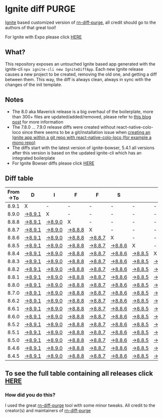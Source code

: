 # Ignite diff PURGE

[Ignite](https://github.com/infinitered/ignite) based customized version of [rn-diff-purge](https://github.com/react-native-community/rn-diff-purge/), all credit should go to the authors of that great tool!

For Ignite with Expo please click [HERE](https://github.com/nirre7/ignite-expo-diff-purge)

## What?

This repository exposes an untouched Ignite based app generated with the ignite-cli
`npx ignite-cli new IgniteDiffApp`. Each new Ignite release causes a new project to be created, removing the old one, and getting a diff between them. This way, the diff is always clean, always in sync with the changes of the init template.

## Notes
- The 8.0 aka Maverick release is a big overhaul of the boilerplate, more than 300+ files are updated/added/removed, please refer to [this blog post](https://shift.infinite.red/announcing-ignite-8-0-maverick-fbbdafbb738e) for more information
- The 7.8.0 ... 7.9.0 release diffs were created without react-native-colo-loco since there seems to be a git/installation issue when [creating an Ignite app within a git repo with react-native-colo-loco (for example a mono repo)](https://github.com/infinitered/ignite/issues/1845)
- The diffs start with the latest version of ignite-bowser, 5.4.1 all versions after this version is based on the updated ignite-cli which has an integrated boilerplate
- For Ignite Bowser diffs please click [HERE](https://github.com/nirre7/ignite-bowser-diff-purge)

## Diff table

| From->To | D                                                                                           | I                                                                                           | F                                                                                           | F                                                                                           | S                                                                                           |                                                                                             | =                                                                                           | =                                                                                           |                                                                                             | F                                                                                           | U                                                                                           | N                                                                                           |                                                                                             |                                                                                             |                                                                                             |                                                                                             |                                                                                             |                                                                                             |                                                                                             |     |
| -------- | ------------------------------------------------------------------------------------------- | ------------------------------------------------------------------------------------------- | ------------------------------------------------------------------------------------------- | ------------------------------------------------------------------------------------------- | ------------------------------------------------------------------------------------------- | ------------------------------------------------------------------------------------------- | ------------------------------------------------------------------------------------------- | ------------------------------------------------------------------------------------------- | ------------------------------------------------------------------------------------------- | ------------------------------------------------------------------------------------------- | ------------------------------------------------------------------------------------------- | ------------------------------------------------------------------------------------------- | ------------------------------------------------------------------------------------------- | ------------------------------------------------------------------------------------------- | ------------------------------------------------------------------------------------------- | ------------------------------------------------------------------------------------------- | ------------------------------------------------------------------------------------------- | ------------------------------------------------------------------------------------------- | ------------------------------------------------------------------------------------------- | --- |
| 8.9.1    | X                                                                                           | -                                                                                           | -                                                                                           | -                                                                                           | -                                                                                           | -                                                                                           | -                                                                                           | -                                                                                           | -                                                                                           | -                                                                                           | -                                                                                           | -                                                                                           | -                                                                                           | -                                                                                           | -                                                                                           | -                                                                                           | -                                                                                           | -                                                                                           | -                                                                                           | -   |
| 8.9.0    | [->8.9.1](https://github.com/nirre7/ignite-diff-purge/compare/release/8.9.0..release/8.9.1) | X                                                                                           | -                                                                                           | -                                                                                           | -                                                                                           | -                                                                                           | -                                                                                           | -                                                                                           | -                                                                                           | -                                                                                           | -                                                                                           | -                                                                                           | -                                                                                           | -                                                                                           | -                                                                                           | -                                                                                           | -                                                                                           | -                                                                                           | -                                                                                           | -   |
| 8.8.8    | [->8.9.1](https://github.com/nirre7/ignite-diff-purge/compare/release/8.8.8..release/8.9.1) | [->8.9.0](https://github.com/nirre7/ignite-diff-purge/compare/release/8.8.8..release/8.9.0) | X                                                                                           | -                                                                                           | -                                                                                           | -                                                                                           | -                                                                                           | -                                                                                           | -                                                                                           | -                                                                                           | -                                                                                           | -                                                                                           | -                                                                                           | -                                                                                           | -                                                                                           | -                                                                                           | -                                                                                           | -                                                                                           | -                                                                                           | -   |
| 8.8.7    | [->8.9.1](https://github.com/nirre7/ignite-diff-purge/compare/release/8.8.7..release/8.9.1) | [->8.9.0](https://github.com/nirre7/ignite-diff-purge/compare/release/8.8.7..release/8.9.0) | [->8.8.8](https://github.com/nirre7/ignite-diff-purge/compare/release/8.8.7..release/8.8.8) | X                                                                                           | -                                                                                           | -                                                                                           | -                                                                                           | -                                                                                           | -                                                                                           | -                                                                                           | -                                                                                           | -                                                                                           | -                                                                                           | -                                                                                           | -                                                                                           | -                                                                                           | -                                                                                           | -                                                                                           | -                                                                                           | -   |
| 8.8.6    | [->8.9.1](https://github.com/nirre7/ignite-diff-purge/compare/release/8.8.6..release/8.9.1) | [->8.9.0](https://github.com/nirre7/ignite-diff-purge/compare/release/8.8.6..release/8.9.0) | [->8.8.8](https://github.com/nirre7/ignite-diff-purge/compare/release/8.8.6..release/8.8.8) | [->8.8.7](https://github.com/nirre7/ignite-diff-purge/compare/release/8.8.6..release/8.8.7) | X                                                                                           | -                                                                                           | -                                                                                           | -                                                                                           | -                                                                                           | -                                                                                           | -                                                                                           | -                                                                                           | -                                                                                           | -                                                                                           | -                                                                                           | -                                                                                           | -                                                                                           | -                                                                                           | -                                                                                           | -   |
| 8.8.5    | [->8.9.1](https://github.com/nirre7/ignite-diff-purge/compare/release/8.8.5..release/8.9.1) | [->8.9.0](https://github.com/nirre7/ignite-diff-purge/compare/release/8.8.5..release/8.9.0) | [->8.8.8](https://github.com/nirre7/ignite-diff-purge/compare/release/8.8.5..release/8.8.8) | [->8.8.7](https://github.com/nirre7/ignite-diff-purge/compare/release/8.8.5..release/8.8.7) | [->8.8.6](https://github.com/nirre7/ignite-diff-purge/compare/release/8.8.5..release/8.8.6) | X                                                                                           | -                                                                                           | -                                                                                           | -                                                                                           | -                                                                                           | -                                                                                           | -                                                                                           | -                                                                                           | -                                                                                           | -                                                                                           | -                                                                                           | -                                                                                           | -                                                                                           | -                                                                                           | -   |
| 8.8.4    | [->8.9.1](https://github.com/nirre7/ignite-diff-purge/compare/release/8.8.4..release/8.9.1) | [->8.9.0](https://github.com/nirre7/ignite-diff-purge/compare/release/8.8.4..release/8.9.0) | [->8.8.8](https://github.com/nirre7/ignite-diff-purge/compare/release/8.8.4..release/8.8.8) | [->8.8.7](https://github.com/nirre7/ignite-diff-purge/compare/release/8.8.4..release/8.8.7) | [->8.8.6](https://github.com/nirre7/ignite-diff-purge/compare/release/8.8.4..release/8.8.6) | [->8.8.5](https://github.com/nirre7/ignite-diff-purge/compare/release/8.8.4..release/8.8.5) | X                                                                                           | -                                                                                           | -                                                                                           | -                                                                                           | -                                                                                           | -                                                                                           | -                                                                                           | -                                                                                           | -                                                                                           | -                                                                                           | -                                                                                           | -                                                                                           | -                                                                                           | -   |
| 8.8.3    | [->8.9.1](https://github.com/nirre7/ignite-diff-purge/compare/release/8.8.3..release/8.9.1) | [->8.9.0](https://github.com/nirre7/ignite-diff-purge/compare/release/8.8.3..release/8.9.0) | [->8.8.8](https://github.com/nirre7/ignite-diff-purge/compare/release/8.8.3..release/8.8.8) | [->8.8.7](https://github.com/nirre7/ignite-diff-purge/compare/release/8.8.3..release/8.8.7) | [->8.8.6](https://github.com/nirre7/ignite-diff-purge/compare/release/8.8.3..release/8.8.6) | [->8.8.5](https://github.com/nirre7/ignite-diff-purge/compare/release/8.8.3..release/8.8.5) | [->8.8.4](https://github.com/nirre7/ignite-diff-purge/compare/release/8.8.3..release/8.8.4) | X                                                                                           | -                                                                                           | -                                                                                           | -                                                                                           | -                                                                                           | -                                                                                           | -                                                                                           | -                                                                                           | -                                                                                           | -                                                                                           | -                                                                                           | -                                                                                           | -   |
| 8.8.2    | [->8.9.1](https://github.com/nirre7/ignite-diff-purge/compare/release/8.8.2..release/8.9.1) | [->8.9.0](https://github.com/nirre7/ignite-diff-purge/compare/release/8.8.2..release/8.9.0) | [->8.8.8](https://github.com/nirre7/ignite-diff-purge/compare/release/8.8.2..release/8.8.8) | [->8.8.7](https://github.com/nirre7/ignite-diff-purge/compare/release/8.8.2..release/8.8.7) | [->8.8.6](https://github.com/nirre7/ignite-diff-purge/compare/release/8.8.2..release/8.8.6) | [->8.8.5](https://github.com/nirre7/ignite-diff-purge/compare/release/8.8.2..release/8.8.5) | [->8.8.4](https://github.com/nirre7/ignite-diff-purge/compare/release/8.8.2..release/8.8.4) | [->8.8.3](https://github.com/nirre7/ignite-diff-purge/compare/release/8.8.2..release/8.8.3) | X                                                                                           | -                                                                                           | -                                                                                           | -                                                                                           | -                                                                                           | -                                                                                           | -                                                                                           | -                                                                                           | -                                                                                           | -                                                                                           | -                                                                                           | -   |
| 8.8.1    | [->8.9.1](https://github.com/nirre7/ignite-diff-purge/compare/release/8.8.1..release/8.9.1) | [->8.9.0](https://github.com/nirre7/ignite-diff-purge/compare/release/8.8.1..release/8.9.0) | [->8.8.8](https://github.com/nirre7/ignite-diff-purge/compare/release/8.8.1..release/8.8.8) | [->8.8.7](https://github.com/nirre7/ignite-diff-purge/compare/release/8.8.1..release/8.8.7) | [->8.8.6](https://github.com/nirre7/ignite-diff-purge/compare/release/8.8.1..release/8.8.6) | [->8.8.5](https://github.com/nirre7/ignite-diff-purge/compare/release/8.8.1..release/8.8.5) | [->8.8.4](https://github.com/nirre7/ignite-diff-purge/compare/release/8.8.1..release/8.8.4) | [->8.8.3](https://github.com/nirre7/ignite-diff-purge/compare/release/8.8.1..release/8.8.3) | [->8.8.2](https://github.com/nirre7/ignite-diff-purge/compare/release/8.8.1..release/8.8.2) | X                                                                                           | -                                                                                           | -                                                                                           | -                                                                                           | -                                                                                           | -                                                                                           | -                                                                                           | -                                                                                           | -                                                                                           | -                                                                                           | -   |
| 8.8.0    | [->8.9.1](https://github.com/nirre7/ignite-diff-purge/compare/release/8.8.0..release/8.9.1) | [->8.9.0](https://github.com/nirre7/ignite-diff-purge/compare/release/8.8.0..release/8.9.0) | [->8.8.8](https://github.com/nirre7/ignite-diff-purge/compare/release/8.8.0..release/8.8.8) | [->8.8.7](https://github.com/nirre7/ignite-diff-purge/compare/release/8.8.0..release/8.8.7) | [->8.8.6](https://github.com/nirre7/ignite-diff-purge/compare/release/8.8.0..release/8.8.6) | [->8.8.5](https://github.com/nirre7/ignite-diff-purge/compare/release/8.8.0..release/8.8.5) | [->8.8.4](https://github.com/nirre7/ignite-diff-purge/compare/release/8.8.0..release/8.8.4) | [->8.8.3](https://github.com/nirre7/ignite-diff-purge/compare/release/8.8.0..release/8.8.3) | [->8.8.2](https://github.com/nirre7/ignite-diff-purge/compare/release/8.8.0..release/8.8.2) | [->8.8.1](https://github.com/nirre7/ignite-diff-purge/compare/release/8.8.0..release/8.8.1) | X                                                                                           | -                                                                                           | -                                                                                           | -                                                                                           | -                                                                                           | -                                                                                           | -                                                                                           | -                                                                                           | -                                                                                           | -   |
| 8.7.0    | [->8.9.1](https://github.com/nirre7/ignite-diff-purge/compare/release/8.7.0..release/8.9.1) | [->8.9.0](https://github.com/nirre7/ignite-diff-purge/compare/release/8.7.0..release/8.9.0) | [->8.8.8](https://github.com/nirre7/ignite-diff-purge/compare/release/8.7.0..release/8.8.8) | [->8.8.7](https://github.com/nirre7/ignite-diff-purge/compare/release/8.7.0..release/8.8.7) | [->8.8.6](https://github.com/nirre7/ignite-diff-purge/compare/release/8.7.0..release/8.8.6) | [->8.8.5](https://github.com/nirre7/ignite-diff-purge/compare/release/8.7.0..release/8.8.5) | [->8.8.4](https://github.com/nirre7/ignite-diff-purge/compare/release/8.7.0..release/8.8.4) | [->8.8.3](https://github.com/nirre7/ignite-diff-purge/compare/release/8.7.0..release/8.8.3) | [->8.8.2](https://github.com/nirre7/ignite-diff-purge/compare/release/8.7.0..release/8.8.2) | [->8.8.1](https://github.com/nirre7/ignite-diff-purge/compare/release/8.7.0..release/8.8.1) | [->8.8.0](https://github.com/nirre7/ignite-diff-purge/compare/release/8.7.0..release/8.8.0) | X                                                                                           | -                                                                                           | -                                                                                           | -                                                                                           | -                                                                                           | -                                                                                           | -                                                                                           | -                                                                                           | -   |
| 8.6.2    | [->8.9.1](https://github.com/nirre7/ignite-diff-purge/compare/release/8.6.2..release/8.9.1) | [->8.9.0](https://github.com/nirre7/ignite-diff-purge/compare/release/8.6.2..release/8.9.0) | [->8.8.8](https://github.com/nirre7/ignite-diff-purge/compare/release/8.6.2..release/8.8.8) | [->8.8.7](https://github.com/nirre7/ignite-diff-purge/compare/release/8.6.2..release/8.8.7) | [->8.8.6](https://github.com/nirre7/ignite-diff-purge/compare/release/8.6.2..release/8.8.6) | [->8.8.5](https://github.com/nirre7/ignite-diff-purge/compare/release/8.6.2..release/8.8.5) | [->8.8.4](https://github.com/nirre7/ignite-diff-purge/compare/release/8.6.2..release/8.8.4) | [->8.8.3](https://github.com/nirre7/ignite-diff-purge/compare/release/8.6.2..release/8.8.3) | [->8.8.2](https://github.com/nirre7/ignite-diff-purge/compare/release/8.6.2..release/8.8.2) | [->8.8.1](https://github.com/nirre7/ignite-diff-purge/compare/release/8.6.2..release/8.8.1) | [->8.8.0](https://github.com/nirre7/ignite-diff-purge/compare/release/8.6.2..release/8.8.0) | [->8.7.0](https://github.com/nirre7/ignite-diff-purge/compare/release/8.6.2..release/8.7.0) | X                                                                                           | -                                                                                           | -                                                                                           | -                                                                                           | -                                                                                           | -                                                                                           | -                                                                                           | -   |
| 8.6.1    | [->8.9.1](https://github.com/nirre7/ignite-diff-purge/compare/release/8.6.1..release/8.9.1) | [->8.9.0](https://github.com/nirre7/ignite-diff-purge/compare/release/8.6.1..release/8.9.0) | [->8.8.8](https://github.com/nirre7/ignite-diff-purge/compare/release/8.6.1..release/8.8.8) | [->8.8.7](https://github.com/nirre7/ignite-diff-purge/compare/release/8.6.1..release/8.8.7) | [->8.8.6](https://github.com/nirre7/ignite-diff-purge/compare/release/8.6.1..release/8.8.6) | [->8.8.5](https://github.com/nirre7/ignite-diff-purge/compare/release/8.6.1..release/8.8.5) | [->8.8.4](https://github.com/nirre7/ignite-diff-purge/compare/release/8.6.1..release/8.8.4) | [->8.8.3](https://github.com/nirre7/ignite-diff-purge/compare/release/8.6.1..release/8.8.3) | [->8.8.2](https://github.com/nirre7/ignite-diff-purge/compare/release/8.6.1..release/8.8.2) | [->8.8.1](https://github.com/nirre7/ignite-diff-purge/compare/release/8.6.1..release/8.8.1) | [->8.8.0](https://github.com/nirre7/ignite-diff-purge/compare/release/8.6.1..release/8.8.0) | [->8.7.0](https://github.com/nirre7/ignite-diff-purge/compare/release/8.6.1..release/8.7.0) | [->8.6.2](https://github.com/nirre7/ignite-diff-purge/compare/release/8.6.1..release/8.6.2) | X                                                                                           | -                                                                                           | -                                                                                           | -                                                                                           | -                                                                                           | -                                                                                           | -   |
| 8.6.0    | [->8.9.1](https://github.com/nirre7/ignite-diff-purge/compare/release/8.6.0..release/8.9.1) | [->8.9.0](https://github.com/nirre7/ignite-diff-purge/compare/release/8.6.0..release/8.9.0) | [->8.8.8](https://github.com/nirre7/ignite-diff-purge/compare/release/8.6.0..release/8.8.8) | [->8.8.7](https://github.com/nirre7/ignite-diff-purge/compare/release/8.6.0..release/8.8.7) | [->8.8.6](https://github.com/nirre7/ignite-diff-purge/compare/release/8.6.0..release/8.8.6) | [->8.8.5](https://github.com/nirre7/ignite-diff-purge/compare/release/8.6.0..release/8.8.5) | [->8.8.4](https://github.com/nirre7/ignite-diff-purge/compare/release/8.6.0..release/8.8.4) | [->8.8.3](https://github.com/nirre7/ignite-diff-purge/compare/release/8.6.0..release/8.8.3) | [->8.8.2](https://github.com/nirre7/ignite-diff-purge/compare/release/8.6.0..release/8.8.2) | [->8.8.1](https://github.com/nirre7/ignite-diff-purge/compare/release/8.6.0..release/8.8.1) | [->8.8.0](https://github.com/nirre7/ignite-diff-purge/compare/release/8.6.0..release/8.8.0) | [->8.7.0](https://github.com/nirre7/ignite-diff-purge/compare/release/8.6.0..release/8.7.0) | [->8.6.2](https://github.com/nirre7/ignite-diff-purge/compare/release/8.6.0..release/8.6.2) | [->8.6.1](https://github.com/nirre7/ignite-diff-purge/compare/release/8.6.0..release/8.6.1) | X                                                                                           | -                                                                                           | -                                                                                           | -                                                                                           | -                                                                                           | -   |
| 8.5.2    | [->8.9.1](https://github.com/nirre7/ignite-diff-purge/compare/release/8.5.2..release/8.9.1) | [->8.9.0](https://github.com/nirre7/ignite-diff-purge/compare/release/8.5.2..release/8.9.0) | [->8.8.8](https://github.com/nirre7/ignite-diff-purge/compare/release/8.5.2..release/8.8.8) | [->8.8.7](https://github.com/nirre7/ignite-diff-purge/compare/release/8.5.2..release/8.8.7) | [->8.8.6](https://github.com/nirre7/ignite-diff-purge/compare/release/8.5.2..release/8.8.6) | [->8.8.5](https://github.com/nirre7/ignite-diff-purge/compare/release/8.5.2..release/8.8.5) | [->8.8.4](https://github.com/nirre7/ignite-diff-purge/compare/release/8.5.2..release/8.8.4) | [->8.8.3](https://github.com/nirre7/ignite-diff-purge/compare/release/8.5.2..release/8.8.3) | [->8.8.2](https://github.com/nirre7/ignite-diff-purge/compare/release/8.5.2..release/8.8.2) | [->8.8.1](https://github.com/nirre7/ignite-diff-purge/compare/release/8.5.2..release/8.8.1) | [->8.8.0](https://github.com/nirre7/ignite-diff-purge/compare/release/8.5.2..release/8.8.0) | [->8.7.0](https://github.com/nirre7/ignite-diff-purge/compare/release/8.5.2..release/8.7.0) | [->8.6.2](https://github.com/nirre7/ignite-diff-purge/compare/release/8.5.2..release/8.6.2) | [->8.6.1](https://github.com/nirre7/ignite-diff-purge/compare/release/8.5.2..release/8.6.1) | [->8.6.0](https://github.com/nirre7/ignite-diff-purge/compare/release/8.5.2..release/8.6.0) | X                                                                                           | -                                                                                           | -                                                                                           | -                                                                                           | -   |
| 8.5.1    | [->8.9.1](https://github.com/nirre7/ignite-diff-purge/compare/release/8.5.1..release/8.9.1) | [->8.9.0](https://github.com/nirre7/ignite-diff-purge/compare/release/8.5.1..release/8.9.0) | [->8.8.8](https://github.com/nirre7/ignite-diff-purge/compare/release/8.5.1..release/8.8.8) | [->8.8.7](https://github.com/nirre7/ignite-diff-purge/compare/release/8.5.1..release/8.8.7) | [->8.8.6](https://github.com/nirre7/ignite-diff-purge/compare/release/8.5.1..release/8.8.6) | [->8.8.5](https://github.com/nirre7/ignite-diff-purge/compare/release/8.5.1..release/8.8.5) | [->8.8.4](https://github.com/nirre7/ignite-diff-purge/compare/release/8.5.1..release/8.8.4) | [->8.8.3](https://github.com/nirre7/ignite-diff-purge/compare/release/8.5.1..release/8.8.3) | [->8.8.2](https://github.com/nirre7/ignite-diff-purge/compare/release/8.5.1..release/8.8.2) | [->8.8.1](https://github.com/nirre7/ignite-diff-purge/compare/release/8.5.1..release/8.8.1) | [->8.8.0](https://github.com/nirre7/ignite-diff-purge/compare/release/8.5.1..release/8.8.0) | [->8.7.0](https://github.com/nirre7/ignite-diff-purge/compare/release/8.5.1..release/8.7.0) | [->8.6.2](https://github.com/nirre7/ignite-diff-purge/compare/release/8.5.1..release/8.6.2) | [->8.6.1](https://github.com/nirre7/ignite-diff-purge/compare/release/8.5.1..release/8.6.1) | [->8.6.0](https://github.com/nirre7/ignite-diff-purge/compare/release/8.5.1..release/8.6.0) | [->8.5.2](https://github.com/nirre7/ignite-diff-purge/compare/release/8.5.1..release/8.5.2) | X                                                                                           | -                                                                                           | -                                                                                           | -   |
| 8.5.0    | [->8.9.1](https://github.com/nirre7/ignite-diff-purge/compare/release/8.5.0..release/8.9.1) | [->8.9.0](https://github.com/nirre7/ignite-diff-purge/compare/release/8.5.0..release/8.9.0) | [->8.8.8](https://github.com/nirre7/ignite-diff-purge/compare/release/8.5.0..release/8.8.8) | [->8.8.7](https://github.com/nirre7/ignite-diff-purge/compare/release/8.5.0..release/8.8.7) | [->8.8.6](https://github.com/nirre7/ignite-diff-purge/compare/release/8.5.0..release/8.8.6) | [->8.8.5](https://github.com/nirre7/ignite-diff-purge/compare/release/8.5.0..release/8.8.5) | [->8.8.4](https://github.com/nirre7/ignite-diff-purge/compare/release/8.5.0..release/8.8.4) | [->8.8.3](https://github.com/nirre7/ignite-diff-purge/compare/release/8.5.0..release/8.8.3) | [->8.8.2](https://github.com/nirre7/ignite-diff-purge/compare/release/8.5.0..release/8.8.2) | [->8.8.1](https://github.com/nirre7/ignite-diff-purge/compare/release/8.5.0..release/8.8.1) | [->8.8.0](https://github.com/nirre7/ignite-diff-purge/compare/release/8.5.0..release/8.8.0) | [->8.7.0](https://github.com/nirre7/ignite-diff-purge/compare/release/8.5.0..release/8.7.0) | [->8.6.2](https://github.com/nirre7/ignite-diff-purge/compare/release/8.5.0..release/8.6.2) | [->8.6.1](https://github.com/nirre7/ignite-diff-purge/compare/release/8.5.0..release/8.6.1) | [->8.6.0](https://github.com/nirre7/ignite-diff-purge/compare/release/8.5.0..release/8.6.0) | [->8.5.2](https://github.com/nirre7/ignite-diff-purge/compare/release/8.5.0..release/8.5.2) | [->8.5.1](https://github.com/nirre7/ignite-diff-purge/compare/release/8.5.0..release/8.5.1) | X                                                                                           | -                                                                                           | -   |
| 8.4.6    | [->8.9.1](https://github.com/nirre7/ignite-diff-purge/compare/release/8.4.6..release/8.9.1) | [->8.9.0](https://github.com/nirre7/ignite-diff-purge/compare/release/8.4.6..release/8.9.0) | [->8.8.8](https://github.com/nirre7/ignite-diff-purge/compare/release/8.4.6..release/8.8.8) | [->8.8.7](https://github.com/nirre7/ignite-diff-purge/compare/release/8.4.6..release/8.8.7) | [->8.8.6](https://github.com/nirre7/ignite-diff-purge/compare/release/8.4.6..release/8.8.6) | [->8.8.5](https://github.com/nirre7/ignite-diff-purge/compare/release/8.4.6..release/8.8.5) | [->8.8.4](https://github.com/nirre7/ignite-diff-purge/compare/release/8.4.6..release/8.8.4) | [->8.8.3](https://github.com/nirre7/ignite-diff-purge/compare/release/8.4.6..release/8.8.3) | [->8.8.2](https://github.com/nirre7/ignite-diff-purge/compare/release/8.4.6..release/8.8.2) | [->8.8.1](https://github.com/nirre7/ignite-diff-purge/compare/release/8.4.6..release/8.8.1) | [->8.8.0](https://github.com/nirre7/ignite-diff-purge/compare/release/8.4.6..release/8.8.0) | [->8.7.0](https://github.com/nirre7/ignite-diff-purge/compare/release/8.4.6..release/8.7.0) | [->8.6.2](https://github.com/nirre7/ignite-diff-purge/compare/release/8.4.6..release/8.6.2) | [->8.6.1](https://github.com/nirre7/ignite-diff-purge/compare/release/8.4.6..release/8.6.1) | [->8.6.0](https://github.com/nirre7/ignite-diff-purge/compare/release/8.4.6..release/8.6.0) | [->8.5.2](https://github.com/nirre7/ignite-diff-purge/compare/release/8.4.6..release/8.5.2) | [->8.5.1](https://github.com/nirre7/ignite-diff-purge/compare/release/8.4.6..release/8.5.1) | [->8.5.0](https://github.com/nirre7/ignite-diff-purge/compare/release/8.4.6..release/8.5.0) | X                                                                                           | -   |
| 8.4.5    | [->8.9.1](https://github.com/nirre7/ignite-diff-purge/compare/release/8.4.5..release/8.9.1) | [->8.9.0](https://github.com/nirre7/ignite-diff-purge/compare/release/8.4.5..release/8.9.0) | [->8.8.8](https://github.com/nirre7/ignite-diff-purge/compare/release/8.4.5..release/8.8.8) | [->8.8.7](https://github.com/nirre7/ignite-diff-purge/compare/release/8.4.5..release/8.8.7) | [->8.8.6](https://github.com/nirre7/ignite-diff-purge/compare/release/8.4.5..release/8.8.6) | [->8.8.5](https://github.com/nirre7/ignite-diff-purge/compare/release/8.4.5..release/8.8.5) | [->8.8.4](https://github.com/nirre7/ignite-diff-purge/compare/release/8.4.5..release/8.8.4) | [->8.8.3](https://github.com/nirre7/ignite-diff-purge/compare/release/8.4.5..release/8.8.3) | [->8.8.2](https://github.com/nirre7/ignite-diff-purge/compare/release/8.4.5..release/8.8.2) | [->8.8.1](https://github.com/nirre7/ignite-diff-purge/compare/release/8.4.5..release/8.8.1) | [->8.8.0](https://github.com/nirre7/ignite-diff-purge/compare/release/8.4.5..release/8.8.0) | [->8.7.0](https://github.com/nirre7/ignite-diff-purge/compare/release/8.4.5..release/8.7.0) | [->8.6.2](https://github.com/nirre7/ignite-diff-purge/compare/release/8.4.5..release/8.6.2) | [->8.6.1](https://github.com/nirre7/ignite-diff-purge/compare/release/8.4.5..release/8.6.1) | [->8.6.0](https://github.com/nirre7/ignite-diff-purge/compare/release/8.4.5..release/8.6.0) | [->8.5.2](https://github.com/nirre7/ignite-diff-purge/compare/release/8.4.5..release/8.5.2) | [->8.5.1](https://github.com/nirre7/ignite-diff-purge/compare/release/8.4.5..release/8.5.1) | [->8.5.0](https://github.com/nirre7/ignite-diff-purge/compare/release/8.4.5..release/8.5.0) | [->8.4.6](https://github.com/nirre7/ignite-diff-purge/compare/release/8.4.5..release/8.4.6) | X   |

## To see the full table containing all releases click [HERE](https://nirre7.github.io/ignite-diff-purge/)

### How did you do this?

I used the great [rn-diff-purge](https://github.com/react-native-community/rn-diff-purge/) tool with some minor tweaks.
All credit to the creator(s) and maintainers of [rn-diff-purge](https://github.com/react-native-community/rn-diff-purge/)

